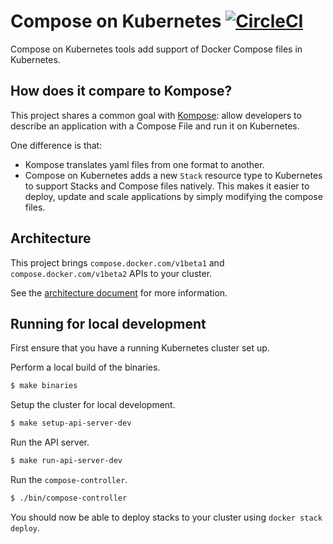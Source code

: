 # Compose on Kubernetes [![CircleCI](https://circleci.com/gh/docker/compose-on-kubernetes/tree/master.svg?style=svg)](https://circleci.com/gh/docker/compose-on-kubernetes/tree/master)

Compose on Kubernetes tools add support of Docker Compose files in Kubernetes.

## How does it compare to Kompose?

This project shares a common goal with [Kompose](https://github.com/kubernetes/kompose):
allow developers to describe an application with a Compose File and run it on
Kubernetes.

One difference is that:

- Kompose translates yaml files from one format to another.
- Compose on Kubernetes adds a new `Stack` resource type to Kubernetes to
  support Stacks and Compose files natively. This makes it easier to deploy,
  update and scale applications by simply modifying the compose files.

## Architecture

This project brings `compose.docker.com/v1beta1` and `compose.docker.com/v1beta2` APIs to your cluster.

See the [architecture document](docs/architecture.md) for more information.

## Running for local development

First ensure that you have a running Kubernetes cluster set up.

Perform a local build of the binaries.

```bash
$ make binaries
```

Setup the cluster for local development.

```bash
$ make setup-api-server-dev
```

Run the API server.

```bash
$ make run-api-server-dev
```

Run the `compose-controller`.

```bash
$ ./bin/compose-controller
```

You should now be able to deploy stacks to your cluster using `docker stack deploy`.
